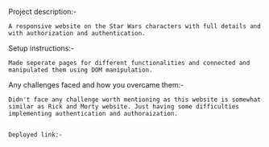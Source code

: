 Project description:-

    A responsive website on the Star Wars characters with full details and with authorization and authentication.


Setup instructions:-

    Made seperate pages for different functionalities and connected and manipulated them using DOM manipulation.

Any challenges faced and how you overcame them:-

    Didn't face any challenge worth mentioning as this website is somewhat similar as Rick and Morty website. Just having some difficulties implementing authentication and authoraization.


    Deployed link:-
    